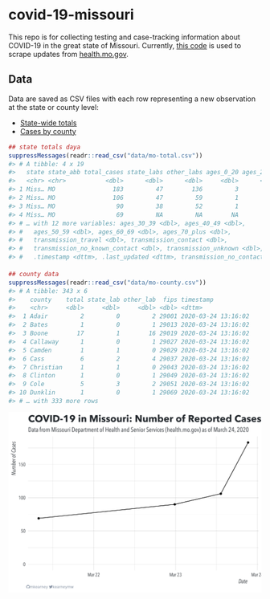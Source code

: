 
<!-- README.md is generated from README.Rmd. Please edit that file -->

# covid-19-missouri

<!-- badges: start -->

<!-- badges: end -->

This repo is for collecting testing and case-tracking information about
COVID-19 in the great state of Missouri. Currently, [this
code](R/scrape.R) is used to scrape updates from
[health.mo.gov](https://health.mo.gov).

## Data

Data are saved as CSV files with each row representing a new observation
at the state or county level:

  - [State-wide totals](data/mo-total.csv)
  - [Cases by county](data/mo-county.csv)

<!-- end list -->

``` r
## state totals daya
suppressMessages(readr::read_csv("data/mo-total.csv"))
#> # A tibble: 4 x 19
#>   state state_abb total_cases state_labs other_labs ages_0_20 ages_20_29
#>   <chr> <chr>           <dbl>      <dbl>      <dbl>     <dbl>      <dbl>
#> 1 Miss… MO                183         47        136         3         46
#> 2 Miss… MO                106         47         59         1         26
#> 3 Miss… MO                 90         38         52         1         24
#> 4 Miss… MO                 69         NA         NA        NA         NA
#> # … with 12 more variables: ages_30_39 <dbl>, ages_40_49 <dbl>,
#> #   ages_50_59 <dbl>, ages_60_69 <dbl>, ages_70_plus <dbl>,
#> #   transmission_travel <dbl>, transmission_contact <dbl>,
#> #   transmission_no_known_contact <dbl>, transmission_unknown <dbl>,
#> #   .timestamp <dttm>, .last_updated <dttm>, transmission_no_contact <dbl>

## county data
suppressMessages(readr::read_csv("data/mo-county.csv"))
#> # A tibble: 343 x 6
#>    county    total state_lab other_lab  fips timestamp          
#>    <chr>     <dbl>     <dbl>     <dbl> <dbl> <dttm>             
#>  1 Adair         2         0         2 29001 2020-03-24 13:16:02
#>  2 Bates         1         0         1 29013 2020-03-24 13:16:02
#>  3 Boone        17         1        16 29019 2020-03-24 13:16:02
#>  4 Callaway      1         0         1 29027 2020-03-24 13:16:02
#>  5 Camden        1         1         0 29029 2020-03-24 13:16:02
#>  6 Cass          6         2         4 29037 2020-03-24 13:16:02
#>  7 Christian     1         1         0 29043 2020-03-24 13:16:02
#>  8 Clinton       1         0         1 29049 2020-03-24 13:16:02
#>  9 Cole          5         3         2 29051 2020-03-24 13:16:02
#> 10 Dunklin       1         0         1 29069 2020-03-24 13:16:02
#> # … with 333 more rows
```

![](img/timeseries.png)
